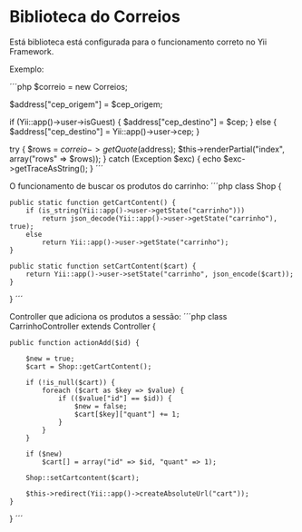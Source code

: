Biblioteca do Correios
=============

Está biblioteca está configurada para o funcionamento correto no Yii Framework.

Exemplo:

´´´php
$correio = new Correios;

$address["cep_origem"] = $cep_origem;

if (Yii::app()->user->isGuest) {
	$address["cep_destino"] = $cep;
} else {
	$address["cep_destino"] = Yii::app()->user->cep;
}

try {
	$rows = $correio->getQuote($address);
	$this->renderPartial("index", array("rows" => $rows));
} catch (Exception $exc) {
	echo $exc->getTraceAsString();
}
´´´

O funcionamento de buscar os produtos do carrinho:
´´´php
class Shop {

    public static function getCartContent() {
        if (is_string(Yii::app()->user->getState("carrinho")))
            return json_decode(Yii::app()->user->getState("carrinho"), true);
        else
            return Yii::app()->user->getState("carrinho");
    }

    public static function setCartContent($cart) {
        return Yii::app()->user->setState("carrinho", json_encode($cart));
    }
}
´´´

Controller que adiciona os produtos a sessão:
´´´php
class CarrinhoController extends Controller {

    public function actionAdd($id) {

        $new = true;
        $cart = Shop::getCartContent();

        if (!is_null($cart)) {
            foreach ($cart as $key => $value) {
                if (($value["id"] == $id)) {
                    $new = false;
                    $cart[$key]["quant"] += 1;
                }
            }
        }

        if ($new)
            $cart[] = array("id" => $id, "quant" => 1);

        Shop::setCartcontent($cart);

        $this->redirect(Yii::app()->createAbsoluteUrl("cart"));
    }
	
}
´´´
